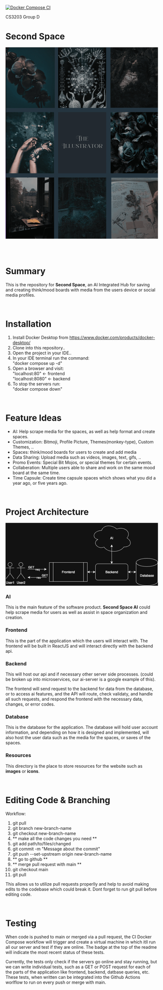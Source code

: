 [![Docker Compose CI](https://github.com/cfurley/second-space/actions/workflows/ci-docker-compose-.yml/badge.svg)](https://github.com/cfurley/second-space/actions/workflows/ci-docker-compose-.yml)

CS3203 Group D

# Second Space
<img src='./resources/stock_image_01.png'>

<br><br>

# Summary

This is the repository for <b>Second Space</b>, an AI Integrated Hub for saving and creating think/mood boards with media from the users device or social media profiles.

<br>

# Installation
1. Install Docker Desktop from https://www.docker.com/products/docker-desktop/
2. Clone into this repository..
3. Open the project in your IDE..
4. In your IDE terminal run the command:<br>
   "docker compose up -d"
5. Open a browser and visit:<br>
   "localhost:80" <- frontend<br>
   "localhost:8080" <- backend<br>
6. To stop the servers run:<br>
   "docker compose down"

<br>

# Feature Ideas
* AI: Help scrape media for the spaces, as well as help format and create spaces.
* Customization: Bitmoji, Profile Picture, Themes(monkey-type), Custom Themes, ..
* Spaces: think/mood boards for users to create and add media
* Data Sharing: Upload media such as videos, images, text, gifs, ..
* Promo Events: Special Bit Mojos, or special themes for certain events.
* Collaberation: Multiple users able to share and work on the same mood board at the same time.
* Time Capsule: Create time capsule spaces which shows what you did a year ago, or five years ago.

<br>

# Project Architecture
<img src='./resources/second_space_architecture.png' width="720"> <br>

### AI

This is the main feature of the software product. <b>Second Space AI</b> could help scrape media for users as well as assist in space organization and creation.

### Frontend

This is the part of the application which the users will interact with. The frontend will be built in ReactJS and will interact directly with the backend api.

### Backend

This will host our api and if necessary other server side processes. (could be broken up into microservices, our ai-server is a google example of this).

The frontend will send request to the backend for data from the database, or to access ai features, and the API will route, check validaty, and handle all such requests, and respond the frontend with the necessary data, changes, or error codes.

### Database

This is the database for the application. The database will hold user account information, and depending on how it is designed and implemented, will also host the user data such as the media for the spaces, or saves of the spaces.

### Resources
This directory is the place to store resources for the website such as <b>images</b> or <b>icons</b>.

<br>

# Editing Code & Branching

Workflow:
1. git pull
2. git branch new-branch-name
3. git checkout new-branch-name
4. ** make all the code changes you need **
5. git add path/to/files/changed
6. git commit -m "Message about the commit"
7. git push --set-upstream origin new-branch-name
8. ** go to github **
9. ** merge pull request with main **
10. git checkout main
11. git pull

This allows us to utilize pull requests properlly and help to avoid making edits to the codebase which could break it.
Dont forget to run git pull before editing code.

<br>

# Testing

When code is pushed to main or merged via a pull request, the CI Docker Compose workflow will trigger and create a virtual machine in which itll run all our server and test if they are online. The badge at the top of the readme will indicate the most recent status of these tests.

Currently, the tests only check if the servers go online and stay running, but we can write individual tests, such as a GET or POST request for each of the parts of the application like frontend, backend, datbase queries, etc. These tests, when written can be integrated into the Github Actions worlflow to run on every push or merge with main.

